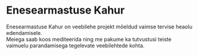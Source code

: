 # Enesearmastuse Kahur

Enesearmastuse Kahur on veebilehe projekt mõeldud vaimse tervise heaolu edendamisele.\
Meiega saab koos mediteerida ning me pakume ka tutvustusi teiste vaimuelu parandamisega
tegelevate veebilehtede kohta.
